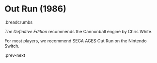 # Out Run (1986)

:breadcrumbs

_The Definitive Edition_ recommends the Cannonball engine by Chris White.

For most players, we recommend SEGA AGES Out Run on the Nintendo Switch.

:prev-next
